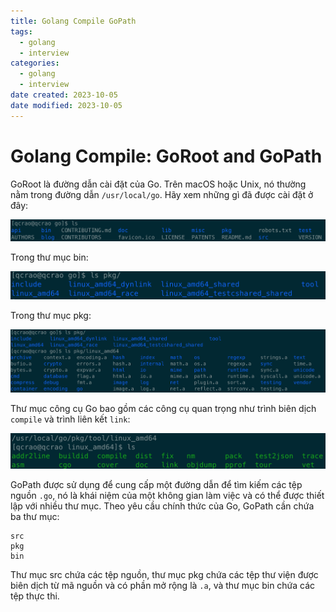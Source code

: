 ```yaml
---
title: Golang Compile GoPath
tags:
  - golang
  - interview
categories:
  - golang
  - interview
date created: 2023-10-05
date modified: 2023-10-05
---
```


# Golang Compile: GoRoot and GoPath

GoRoot là đường dẫn cài đặt của Go. Trên macOS hoặc Unix, nó thường nằm trong đường dẫn `/usr/local/go`. Hãy xem những gì đã được cài đặt ở đây:

![go-compile-1.png](https://raw.githubusercontent.com/vanhung4499/images/master/snap/go-compile-1.png)

Trong thư mục bin:

![compile-2.png](https://raw.githubusercontent.com/vanhung4499/images/master/snap/compile-2.png)

Trong thư mục pkg:

![](https://raw.githubusercontent.com/vanhung4499/images/master/snap/go-compile-3.png)

Thư mục công cụ Go bao gồm các công cụ quan trọng như trình biên dịch `compile` và trình liên kết `link`:

![compile-4.png](https://raw.githubusercontent.com/vanhung4499/images/master/snap/compile-4.png)

GoPath được sử dụng để cung cấp một đường dẫn để tìm kiếm các tệp nguồn `.go`, nó là khái niệm của một không gian làm việc và có thể được thiết lập với nhiều thư mục. Theo yêu cầu chính thức của Go, GoPath cần chứa ba thư mục:

```shell
src
pkg
bin
```

Thư mục src chứa các tệp nguồn, thư mục pkg chứa các tệp thư viện được biên dịch từ mã nguồn và có phần mở rộng là `.a`, và thư mục bin chứa các tệp thực thi.
